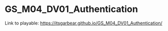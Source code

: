 # GS_M04_DV01_Authentication

Link to playable: https://itsgarbear.github.io/GS_M04_DV01_Authentication/
